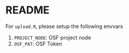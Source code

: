 # README

For `upload.R`, please setup the following envvars

1. `PROJECT_NODE`: OSF project node
2. `OSF_PAT`: OSF Token
